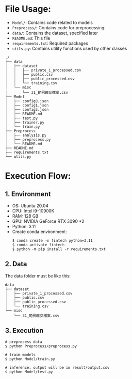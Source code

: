 # File Usage:
* `Model/`: Contains code related to models
* `Preprocess/`: Contains code for preprocessing
* `data/`: Contains the dataset, specified later
* `README.md`: This file
* `requirements.txt`: Required packages
* `utils.py`: Contains utility functions used by other classes

```
./
├── data
│   ├── dataset
│   │   ├── private_1_processed.csv
│   │   ├── public.csv
│   │   ├── public_processed.csv
│   │   └── training.csv
│   └── misc
│       └── 31_範例繳交檔案.csv
├── Model
│   ├── config0.json
│   ├── config1.json
│   ├── config2.json
│   ├── README.md
│   ├── test.py
│   ├── trainer.py
│   └── train.py
├── Preprocess
│   ├── analysis.py
│   ├── preprocess.py
│   └── README.md
├── README.md
├── requirements.txt
└── utils.py
```

# Execution Flow:
## 1. Environment
* OS: Ubuntu 20.04
* CPU: Intel i9-10900K
* RAM: 128 GB
* GPU: NVIDIA GeForce RTX 3090 *2
* Python: 3.11
* Create conda environment:
    ```
    $ conda create -n fintech python=3.11
    $ conda activate fintech
    $ python -m pip install -r requirements.txt
    ```

## 2. Data
The data folder must be like this:
```
data
├── dataset
│   ├── private_1_processed.csv
│   ├── public.csv
│   ├── public_processed.csv
│   └── training.csv
└── misc
    └── 31_範例繳交檔案.csv
```
## 3. Execution
```
# preprocess data
$ python Preprocess/preprocess.py

# train models
$ python Model/train.py

# inference: output will be in result/output.csv
$ python Model/test.py
```